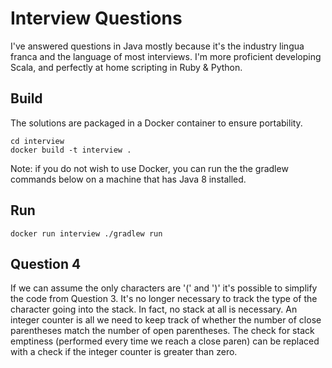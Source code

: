 # Interview Questions #

I've answered questions in Java mostly because it's the industry lingua franca
and the language of most interviews. I'm more proficient developing Scala, and
perfectly at home scripting in Ruby & Python.

## Build ##

The solutions are packaged in a Docker container to ensure portability.

    cd interview
    docker build -t interview .

Note: if you do not wish to use Docker, you can run the the gradlew commands
below on a machine that has Java 8 installed.

## Run ##

    docker run interview ./gradlew run

## Question 4 ##
If we can assume the only characters are '(' and ')' it's possible to simplify
the code from Question 3. It's no longer necessary to track the type of the
character going into the stack. In fact, no stack at all is necessary. An integer
counter is all we need to keep track of whether the number of close parentheses
match the number of open parentheses. The check for stack emptiness (performed
every time we reach a close paren) can be replaced with a check if the integer
counter is greater than zero.
